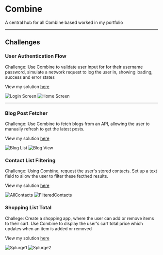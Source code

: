 # Combine
A central hub for all Combine based worked in my portfolio

___

## Challenges

### User Authentication Flow
Challenge: Use Combine to validate user input for for their username password, simulate a network request to log the user in, showing loading, success and error states

View my solution [here](https://github.com/MattHeaney23/UserAuthenticationFlow-Combine)

![Login Screen](https://github.com/MattHeaney23/Combine/assets/129856192/7a387266-a17d-41ef-afe3-a0418b5f2b48) ![Home Screen](https://github.com/MattHeaney23/Combine/assets/129856192/b7d59191-54f7-4d56-a57c-dfcd9d01d422)

---

### Blog Post Fetcher
Challenge: Use Combine to fetch blogs from an API, allowing the user to manually refresh to get the latest posts.

View my solution [here](https://github.com/MattHeaney23/BlogPostFetcher-Combine)

![Blog List](https://github.com/MattHeaney23/Combine/assets/129856192/7a5c85b4-d03b-479f-9b7b-d3efb067092a) ![Blog View](https://github.com/MattHeaney23/Combine/assets/129856192/179ae41e-309f-43c9-8a9b-1f5b5767c48c)

### Contact List Filtering
Challenge: Using Combine, request the user's stored contacts. Set up a text field to allow the user to filter these fecthed results.

View my solution [here](https://github.com/MattHeaney23/ContactListFiltering-Combine)

![AllContacts](https://github.com/MattHeaney23/Combine/assets/129856192/58585864-2426-499e-a98e-fa5fe7dade54) ![FilteredContacts](https://github.com/MattHeaney23/Combine/assets/129856192/2d3d6ab5-3f5f-49e5-b466-ebbfb260cf05)


### Shopping List Total
Challege: Create a shopping app, where the user can add or remove items to their cart. Use Combine to display the user's cart total price which updates when an item is added or removed

View my solution [here](https://github.com/MattHeaney23/ShoppingCart-Combine)

![Splurge1](https://github.com/MattHeaney23/Combine/assets/129856192/a308407b-d383-4d4d-be43-22c410314e00) ![Splurge2](https://github.com/MattHeaney23/Combine/assets/129856192/11a8014e-36cb-48ab-a845-4489b0b8a1da)

